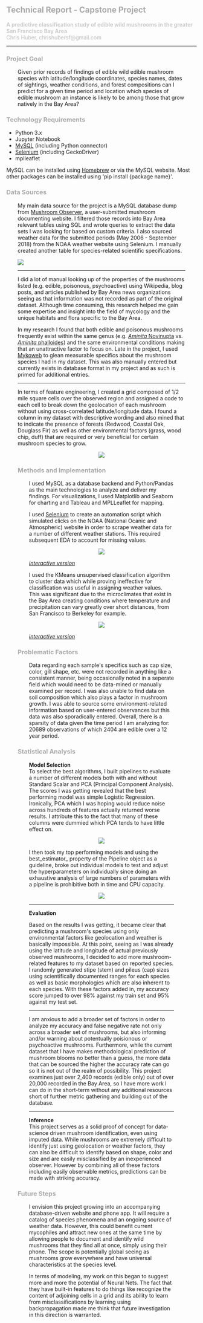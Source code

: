 ## <span style="color:#AAA">Technical Report - Capstone Project</span>
<p>
<span style="color:#CCC;"><b>A predictive classification study of edible wild mushrooms in the greater San Francisco Bay Area</b></span><br/>
<span style="color:#BBB">Chris Huber, chrishubersf@gmail.com</span>
</p>

<hr/>

### <span style="color:#AAA">Project Goal</span>
<div style="margin-left: 30px; margin-right: 30px;">
<p>Given prior records of findings of edible wild edible mushroom species with latitude/longitude coordinates, species names, dates of sightings, weather conditions, and forest compositions can I predict for a given time period and location which species of edible mushroom an instance is likely to be among those that grow natively in the Bay Area?</p>
</div>

### <span style="color:#AAA">Technology Requirements</span>
<ul>
	<li>Python 3.x</li>
	<li>Jupyter Notebook</li>
	<li><a href="https://dev.mysql.com">MySQL</a> (including Python connector)</li>
	<li><a href="https://www.seleniumhq.org">Selenium</a> (including GeckoDriver)</li>
	<li>mplleaflet</li>
</ul>
<p>MySQL can be installed using <a href="https://brew.sh">Homebrew</a> or via the MySQL website. Most other packages can be installed using 'pip install {package name}'.</p>

### <span style="color:#AAA">Data Sources</span>
<div style="margin-left: 30px; margin-right: 30px;">
<p>
My main data source for the project is a MySQL database dump from <a href="https://mushroomobserver.org">Mushroom Observer</a>, a user-submitted mushroom documenting website. I filtered those records into Bay Area relevant tables using SQL and wrote queries to extract the data sets I was looking for based on custom criteria. I also sourced weather data for the submitted periods (May 2006 - September 2018) from the NOAA weather website using Selenium. I manually created another table for species-related scientific specifications.
</p>

<p>
<img src="./images/schema.png">
</p>

<hr/>

<p>
I did a lot of manual looking up of the properties of the mushrooms listed (e.g. edible, poisonous, psychoactive) using Wikipedia, blog posts, and articles published by Bay Area news organizations seeing as that information was not recorded as part of the original dataset. Although time consuming, this research helped me gain some expertise and insight into the field of mycology and the unique habitats and flora specific to the Bay Area.
</p>

<p>In my research I found that both edible and poisonous mushrooms frequently exist within the same genus (e.g. <a href="https://en.wikipedia.org/wiki/Blusher" target="_blank"><i>Aminita</i> Novinupta</a> vs. <a href="https://en.wikipedia.org/wiki/Amanita_phalloides" target="_blank"><i>Aminita</i> phalloides</a>) and the same environmental conditions making that an unattractive factor to focus on. Late in the project, I used <a href="http://www.mykoweb.com">Mykoweb</a> to glean measurable specifics about the mushroom species I had in my dataset. This was also manually entered but currently exists in database format in my project and as such is primed for additional entries.
</p>

<hr/>

<p>
In terms of feature engineering, I created a grid composed of 1/2 mile square cells over the observed region and assigned a code to each cell to break down the geolocation of each mushroom without using cross-correlated latitude/longitude data. I found a column in my dataset with descriptive wording and also mined that to indicate the presence of forests (Redwood, Coastal Oak, Douglass Fir) as well as other environmental factors (grass, wood chip, duff) that are required or very beneficial for certain mushroom species to grow.
</p>

<p align="center">
	<img src="./images/mushroom_date_bar.png">
</p>

### <span style="color:#AAA">Methods and Implementation</span>
<div style="margin-left: 30px; margin-right: 30px;">
<p>I used MySQL as a database backend and Python/Pandas as the main technologies to analyze and deliver my findings. For visualizations, I used Matplotlib and Seaborn for charting and Tableau and MPLLeaflet for mapping.</p>
 
<p>I used <a href="https://www.seleniumhq.org">Selenium</a> to create an automation script which simulated clicks on the NOAA (National Ocanic and Atmospheric) website in order to scrape weather data for a number of different weather stations. This required subsequent EDA to account for missing values.</p>

<p align="center">
	<img src="./images/bay_area_weather.png">
</p>
<p>
<i><a href="https://public.tableau.com/profile/chris.huber#!/vizhome/BayAreaWeatherByMonth/WeatherByMonthByStation?publish=yes" target="_blank">interactive version</a></i>
</p>

<p>I used the KMeans unsupervised classification algorithm to cluster data which while proving ineffective for classification was useful in assigning weather values. This was significant due to the microclimates that exist in the Bay Area creating conditions where temperature and precipitation can vary greatly over short distances, from San Francisco to Berkeley for example.
<p align="center">
	<img src="./images/mush_cluster_map.png">
</p>
<p>
<i><a href="https://public.tableau.com/profile/chris.huber#!/vizhome/EdibleMushroomsByCluster/EdibleMushroomsByCluster?publish=yes" target="_blank">interactive version</a></i>
</p>
</div>

### <span style="color:#AAA">Problematic Factors</span>
<div style="margin-left: 30px; margin-right: 30px;">
<p>Data regarding each sample's specifics such as cap size, color, gill shape, etc. were not recorded in anything like a consistent manner, being occasionally noted in a seperate field which would need to be data-mined or manually examined per record. I was also unable to find data on soil composition which also plays a factor in mushroom growth. I was able to source some environment-related information based on user-entered observances but this data was also sporadically entered. Overall, there is a sparsity of data given the time period I am analyzing for: 20689 observations of which 2404 are edible over a 12 year period.</p>
</div>

### <span style="color:#AAA">Statistical Analysis</span>
<div style="margin-left: 30px; margin-right: 30px;">
<p><b>Model Selection</b><br/>
To select the best algorithms, I built pipelines to evaluate a number of different models both with and without Standard Scalar and PCA (Principal Component Analysis). The scores I was getting revealed that the best performing model was simple Logistic Regression. Ironically, PCA which I was hoping would reduce noise across hundreds of features actually returned worse results. I attribute this to the fact that many of these columns were dummied which PCA tends to have little effect on.
</p>

<p align="center">
<img src="./images/pipeline.png">
</p>

<p>I then took my top performing models and using the best_estimator_ property of the Pipeline object as a guideline, broke out individual models to test and adjust the hyperparameters on individually since doing an exhaustive analysis of large numbers of parameters with a pipeline is prohibitive both in time and CPU capacity.</p>

<p align="center">
<img src="./images/logreg_after_cm.png">
</p>

<hr/>

<p><b>Evaluation</b><br/>
<p>
Based on the results I was getting, it became clear that predicting a mushroom's species using only environmental factors like geolocation and weather is basically impossible. At this point, seeing as I was already using the latitude and longitude of actual previously observed mushrooms, I decided to add more mushroom-related features to my dataset based on reported species. I randomly generated stipe (stem) and pileus (cap) sizes using scientifically documented ranges for each species as well as basic morphologies which are also inherent to each species. With these factors added in, my accuracy score jumped to over 98% against my train set and 95% against my test set.
</p>

<hr/>

<p>I am anxious to add a broader set of factors in order to analyze my accuracy and false negative rate not only across a broader set of mushrooms, but also informing and/or warning about potentually poisionous or psychoactive mushrooms. Furthermore, while the current dataset that I have makes methodological prediction of mushroom blooms no better than a guess, the more data that can be sourced the higher the accuracy rate can go so it is not out of the realm of possibility. This project examines just over 2,400 records (edible only) out of over 20,000 recorded in the Bay Area, so I have more work I can do in the short-term without any additional resources short of further metric gathering and building out of the database.
</p>

<hr/>

<p><b>Inference</b><br/>
This project serves as a solid proof of concept for data-science driven mushroom identification, even using imputed data. While mushrooms are extremely difficult to identify just using geolocation or weather factors, they can also be difficult to identify based on shape, color and size and are easily misclassified by an inexperienced observer. However by combining all of these factors including easily observable metrics, predictions can be made with striking accuracy.
</p>
</div>

### <span style="color:#AAA">Future Steps</span>
<div style="margin-left: 30px; margin-right: 30px;">
<p>
I envision this project growing into an accompanying database-driven website and phone app. It will require a catalog of species phenomena and an ongoing source of weather data. However, this could benefit current mycophiles and attract new ones at the same time by allowing people to document and identify wild mushrooms that they find all at once, simply using their phone. The scope is potentially global seeing as mushrooms grow everywhere and have universal characteristics at the species level.
</p>

<p>
In terms of modeling, my work on this began to suggest more and more the potential of Neural Nets. The fact that they have built-in features to do things like recognize the content of adjoining cells in a grid and its ability to learn from misclassifications by learning using backpropagation made me think that future investigation in this direction is warranted.
</p>
</div>


